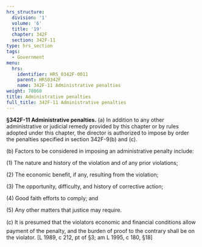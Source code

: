 ```yaml
---
hrs_structure:
  division: '1'
  volume: '6'
  title: '19'
  chapter: 342F
  section: 342F-11
type: hrs_section
tags:
  - Government
menu:
  hrs:
    identifier: HRS_0342F-0011
    parent: HRS0342F
    name: 342F-11 Administrative penalties
weight: 78060
title: Administrative penalties
full_title: 342F-11 Administrative penalties
---
```

**§342F-11 Administrative penalties.** (a) In addition to any other administrative or judicial remedy provided by this chapter or by rules adopted under this chapter, the director is authorized to impose by order the penalties specified in section 342F-9(b) and (c).

(b) Factors to be considered in imposing an administrative penalty include:

(1) The nature and history of the violation and of any prior violations;

(2) The economic benefit, if any, resulting from the violation;

(3) The opportunity, difficulty, and history of corrective action;

(4) Good faith efforts to comply; and

(5) Any other matters that justice may require.

(c) It is presumed that the violators economic and financial conditions allow payment of the penalty, and the burden of proof to the contrary shall be on the violator. [L 1989, c 212, pt of §3; am L 1995, c 180, §18]